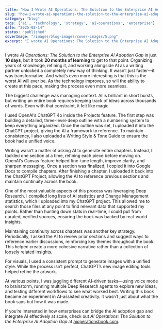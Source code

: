 ```yaml
---
title: "How I Wrote AI Operations: The Solution to the Enterprise AI Adoption Gap with AI"
slug: "how-i-wrote-ai-operations-the-solution-to-the-enterprise-ai-adoption-gap-with-ai"
category: "blog"
tags: ['ai', 'technology', 'strategy', 'ai-operations', 'enterprise']
date: "2025-02-14"
status: "published"
coverImage: "/images/blog-images/cover-images/5.png"
excerpt: "I wrote AI Operations: The Solution to the Enterprise AI Adoption Gap in just 10 days, but it took 20 months of learning to get to that point. Organizing years of knowledge, refining it, and workin..."
---
```


I wrote *AI Operations: The Solution to the Enterprise AI Adoption Gap* in just **10 days**, but it took **20 months of learning** to get to that point. Organizing years of knowledge, refining it, and working alongside AI as a writing partner unlocked a completely new way of thinking. It wasn’t just faster—it was transformative. And what’s even more interesting is that this is the worst AI will ever be. As the technology improves, so will the ability to create at this pace, making the process even more seamless.

The biggest challenge was managing context. AI is brilliant in short bursts, but writing an entire book requires keeping track of ideas across thousands of words. Even with that constraint, it felt like magic.

I used OpenAI’s ChatGPT 4o inside the Projects feature. The first step was building a detailed, three-level-deep outline with a numbering system to keep everything organized. Once the outline was set, I uploaded it into the ChatGPT project, giving the AI a framework to reference. To maintain consistency, I also uploaded a Writing Style & Tone Guide to ensure the book had a unified voice.

Writing wasn’t a matter of asking AI to generate entire chapters. Instead, I tackled one section at a time, refining each piece before moving on. OpenAI’s Canvas feature helped fine-tune length, improve clarity, and sharpen messaging. Once a section was finalized, I copied it into Google Docs to compile chapters. After finishing a chapter, I uploaded it back into the ChatGPT Project, allowing the AI to reference previous sections and maintain continuity across the book.

One of the most valuable aspects of this process was leveraging Deep Research. I compiled long lists of AI statistics and Change Management statistics, which I uploaded into my ChatGPT project. This allowed me to search those files at any point to find relevant data that supported my points. Rather than hunting down stats in real-time, I could pull from curated, verified sources, ensuring the book was backed by real-world insights.

Maintaining continuity across chapters was another key strategy. Periodically, I asked the AI to review prior sections and suggest ways to reference earlier discussions, reinforcing key themes throughout the book. This helped create a more cohesive narrative rather than a collection of loosely related insights.

For visuals, I used a consistent prompt to generate images with a unified style. While the process isn’t perfect, ChatGPT’s new image editing tools helped refine the artwork.

At various points, I was juggling different AI-driven tasks—using voice mode to brainstorm, running multiple Deep Research agents to explore new ideas, and testing different workflows to see what worked best. Writing this book became an experiment in AI-assisted creativity. It wasn’t just about what the book says but how it was made.

If you’re interested in how enterprises can bridge the AI adoption gap and integrate AI effectively at scale, check out *AI Operations: The Solution to the Enterprise AI Adoption Gap* at [aioperationsbook.com](https://aioperationsbook.com).

